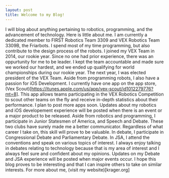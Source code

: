 ```yaml
---
layout: post
title: Welcome to my Blog!
---
```


I will blog about anything pertaining to robotics, programming, and the advancement of technology.  Here is little about me.  I am currently a dedicated member to FIRST Robotics Team 3309 and VEX Robotics Team 3309B, the Friarbots.  I spend most of my time programming, but also contribute to the design process of the robots.  I joined my VEX Team in 2014, our rookie year.  Since no one had prior experience, there was an oppurtunity for me to be leader. I kept the team accountable and made sure we worked our hardest, and we ended up qualifying for world championships during our rookie year. The next year, I was elected president of the VEX Team. 
Aside from programming robots, I also have a passion for iOS Development.  I currently have one app on the app store, (Vex Scout)[https://itunes.apple.com/us/app/vex-scout/id1012279776?mt=8]. This app allows teams participating in the VEX Robotics Competition to scout other teams on the fly and receive in-depth statistics about their performance. I plan to post more apps soon.
Updates about my robotics and iOS developement experience will be posted when there is an event or a major product to be released. 
Aside from robotics and programming, I participate in Junior Statesmen of America, and Speech and Debate.  These two clubs have surely made me a better communicator. Regardless of what career I take on, this skill will prove to be valuable. In debate, I participate in Congressional Debate and Parliamentary Debate.  In JSA, I attend the conventions and speak on various topics of interest.  I always enjoy talking in debates relating to technology because that is my area of interest and I always feel sure and confident about my opinions. 
Updates on my Debate and JSA experience will be posted when major events occur.
I hope this blog proves to be interesting and that I can inspire others to take on similar interests. For more about me, (visit my website)[krager.org]

